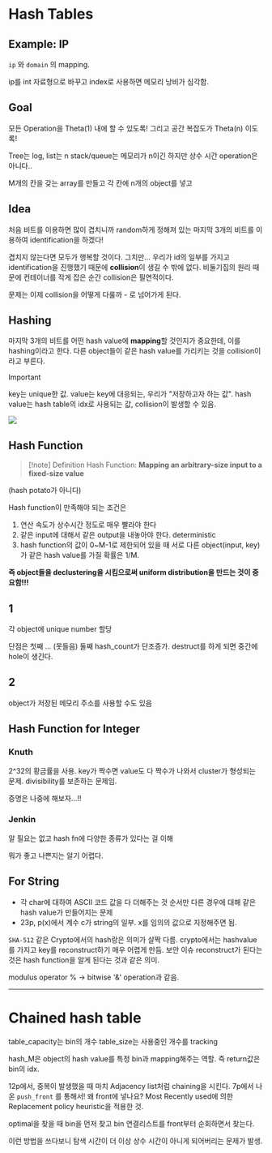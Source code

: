 # Hash Tables

## Example: IP
`ip` 와 `domain` 의 mapping.

ip를 int 자료형으로 바꾸고 index로 사용하면 메모리 낭비가 심각함.

## Goal
모든 Operation을 Theta(1) 내에 할 수 있도록!
그리고 공간 복잡도가 Theta(n) 이도록!

Tree는 log, list는 n
stack/queue는 메모리가 n이긴 하지만 상수 시간 operation은 아니다..

M개의 칸을 갖는 array를 만들고
각 칸에 n개의 object를 넣고

## Idea
처음 비트를 이용하면 많이 겹치니까
random하게 정해져 있는 마지막 3개의 비트를 이용하여 identification을 하겠다!

겹치지 않는다면 모두가 행복할 것이다.
그치만... 우리가 id의 일부를 가지고 identification을 진행했기 때문에 **collision**이 생길 수 밖에 없다.
비둘기집의 원리 때문에 컨테이너를 작게 잡은 순간 collision은 필연적이다.

문제는 이제 collision을 어떻게 다룰까 - 로 넘어가게 된다.

## Hashing
마지막 3개의 비트를 어떤 hash value에 **mapping**할 것인지가 중요한데, 이를 hashing이라고 한다.
다른 object들이 같은 hash value를 가리키는 것을 collision이라고 부른다.

>[!important]
key는 unique한 값.
value는 key에 대응되는, 우리가 "저장하고자 하는 값".
hash value는 hash table의 idx로 사용되는 값, collision이 발생할 수 있음.

![](https://i.imgur.com/a0x8uQG.png)

## Hash Function

>[!note] Definition
>Hash Function: **Mapping an arbitrary-size input to a fixed-size value**

(hash potato가 아니다)

Hash function이 만족해야 되는 조건은
1. 연산 속도가 상수시간 정도로 매우 빨라야 한다
2. 같은 input에 대해서 같은 output을 내놓아야 한다. deterministic
3. hash function의 값이 0~M-1로 제한되어 있을 때
   서로 다른 object(input, key)가 같은 hash value를 가질 확률은 1/M.

**즉 object들을 declustering을 시킴으로써 uniform distribution을 만드는 것이 중요함!!!**

## 1
각 object에 unique number 할당

단점은 첫째 ... (못들음)
둘째 hash_count가 단조증가. destruct를 하게 되면 중간에 hole이 생긴다.

## 2 
object가 저장된 메모리 주소를 사용할 수도 있음

## Hash Function for Integer
### Knuth
2^32의 황금률을 사용.
key가 짝수면 value도 다 짝수가 나와서 cluster가 형성되는 문제.
divisibility를 보존하는 문제임.

증명은 나중에 해보자...!!
### Jenkin
알 필요는 없고 hash fn에 다양한 종류가 있다는 걸 이해

뭐가 좋고 나쁜지는 알기 어렵다.

## For String

- 각 char에 대하여 ASCII 코드 값을 다 더해주는 것
  순서만 다른 경우에 대해 같은 hash value가 만들어지는 문제
- 23p, p(x)에서 계수 c가 string의 일부. x를 임의의 값으로 지정해주면 됨.

`SHA-512` 같은 Crypto에서의 hash랑은 의미가 살짝 다름.
crypto에서는 hashvalue를 가지고 key를 reconstruct하기 매우 어렵게 만듬. 보안 이슈
reconstruct가 된다는 것은 hash function을 알게 된다는 것과 같은 의미.

modulus operator %
-> bitwise '&' operation과 같음.

---

# Chained hash table
table_capacity는 bin의 개수
table_size는 사용중인 개수를 tracking

hash_M은 object의 hash value를 특정 bin과 mapping해주는 역할.
즉 return값은 bin의 idx.

12p에서, 중복이 발생했을 때 마치 Adjacency list처럼 chaining을 시킨다.
7p에서 나온 `push_front` 를 통해서!
왜 front에 넣나요?
Most Recently used에 의한 Replacement policy heuristic을 적용한 것.

optimal을 찾을 때 
bin을 먼저 찾고 bin 연결리스트를 front부터 순회하면서 찾는다.

이런 방법을 쓰다보니 탐색 시간이 더 이상 상수 시간이 아니게 되어버리는 문제가 발생.

